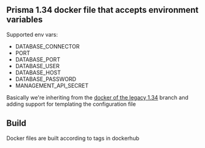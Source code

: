 ## Prisma 1.34 docker file that accepts environment variables

Supported env vars:

* DATABASE_CONNECTOR
* PORT
* DATABASE_PORT
* DATABASE_USER
* DATABASE_HOST
* DATABASE_PASSWORD
* MANAGEMENT_API_SECRET

Basically we're inheriting from the [docker of the legacy 1.34](https://hub.docker.com/r/prismagraphql/prisma) branch and
adding support for templating the configuration file 

## Build

Docker files are built according to tags in dockerhub
